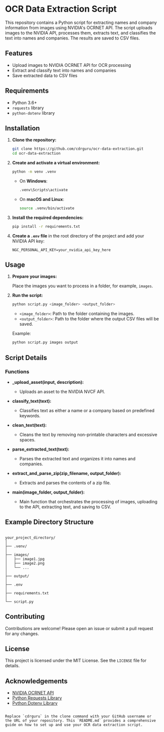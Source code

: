 # OCR Data Extraction Script

This repository contains a Python script for extracting names and company information from images using NVIDIA's OCRNET API. The script uploads images to the NVIDIA API, processes them, extracts text, and classifies the text into names and companies. The results are saved to CSV files.

## Features

- Upload images to NVIDIA OCRNET API for OCR processing
- Extract and classify text into names and companies
- Save extracted data to CSV files

## Requirements

- Python 3.6+
- `requests` library
- `python-dotenv` library

## Installation

1. **Clone the repository:**

    ```sh
    git clone https://github.com/cdrguru/ocr-data-extraction.git
    cd ocr-data-extraction
    ```

2. **Create and activate a virtual environment:**

    ```sh
    python -m venv .venv
    ```

    - On **Windows**:

        ```sh
        .venv\Scripts\activate
        ```

    - On **macOS and Linux**:

        ```sh
        source .venv/bin/activate
        ```

3. **Install the required dependencies:**

    ```sh
    pip install -r requirements.txt
    ```

4. **Create a `.env` file** in the root directory of the project and add your NVIDIA API key:

    ```plaintext
    NGC_PERSONAL_API_KEY=your_nvidia_api_key_here
    ```

## Usage

1. **Prepare your images:**

    Place the images you want to process in a folder, for example, `images`.

2. **Run the script:**

    ```sh
    python script.py <image_folder> <output_folder>
    ```

    - `<image_folder>`: Path to the folder containing the images.
    - `<output_folder>`: Path to the folder where the output CSV files will be saved.

    Example:

    ```sh
    python script.py images output
    ```

## Script Details

### Functions

- **_upload_asset(input, description):**
  - Uploads an asset to the NVIDIA NVCF API.

- **classify_text(text):**
  - Classifies text as either a name or a company based on predefined keywords.

- **clean_text(text):**
  - Cleans the text by removing non-printable characters and excessive spaces.

- **parse_extracted_text(text):**
  - Parses the extracted text and organizes it into names and companies.

- **extract_and_parse_zip(zip_filename, output_folder):**
  - Extracts and parses the contents of a zip file.

- **main(image_folder, output_folder):**
  - Main function that orchestrates the processing of images, uploading to the API, extracting text, and saving to CSV.

## Example Directory Structure

```

your_project_directory/
│
├── .venv/
│
├── images/
│   ├── image1.jpg
│   ├── image2.png
│   └── ...
│
├── output/
│
├── .env
│
├── requirements.txt
│
└── script.py

```

## Contributing

Contributions are welcome! Please open an issue or submit a pull request for any changes.

## License

This project is licensed under the MIT License. See the `LICENSE` file for details.

## Acknowledgements

- [NVIDIA OCRNET API](https://developer.nvidia.com/ocrnet)
- [Python Requests Library](https://requests.readthedocs.io/en/latest/)
- [Python Dotenv Library](https://pypi.org/project/python-dotenv/)

```

Replace `cdrguru` in the clone command with your GitHub username or the URL of your repository. This `README.md` provides a comprehensive guide on how to set up and use your OCR data extraction script.
